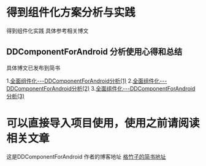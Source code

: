 # 得到组件化方案分析与实践

得到组件化实践 具体参考相关博文

## DDComponentForAndroid 分析使用心得和总结

具体博文已发布到简书

1.[全面组件化---DDComponentForAndroid分析(1)](http://www.jianshu.com/p/5746e50ed572)
2.[全面组件化---DDComponentForAndroid分析(2)](http://www.jianshu.com/p/df80bcfd6250)
3.[全面组件化---DDComponentForAndroid分析(3)](http://www.jianshu.com/p/2d5dc793db65)

# 可以直接导入项目使用，使用之前请阅读相关文章

这是DDComponentForAndroid 作者的博客地址
[格竹子的简书地址](http://www.jianshu.com/u/1c68d0bad5a2)